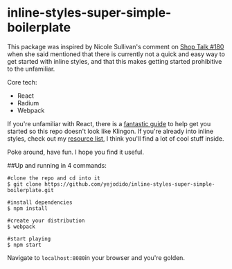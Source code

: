 # inline-styles-super-simple-boilerplate
This package was inspired by Nicole Sullivan's comment on [Shop Talk #180](http://shoptalkshow.com/episodes/180-panel-on-inline-styles/) when she said mentioned that there is currently not a quick and easy way to get started with inline styles, and that this makes getting started prohibitive to the unfamiliar.

Core tech:
* React
* Radium
* Webpack

If you're unfamiliar with React, there is a [fantastic guide](http://reactfordesigners.com/labs/reactjs-introduction-for-people-who-know-just-enough-jquery-to-get-by/) to help get you started so this repo doesn't look like Klingon. If you're already into inline styles, check out my [resource list](https://github.com/yejodido/Inline-Styles-Resource), I think you'll find a lot of cool stuff inside.

Poke around, have fun. I hope you find it useful.

##Up and running in 4 commands:

```
#clone the repo and cd into it
$ git clone https://github.com/yejodido/inline-styles-super-simple-boilerplate.git

#install dependencies
$ npm install

#create your distribution
$ webpack

#start playing
$ npm start
```

Navigate to ```localhost:8080```in your browser and you're golden.
